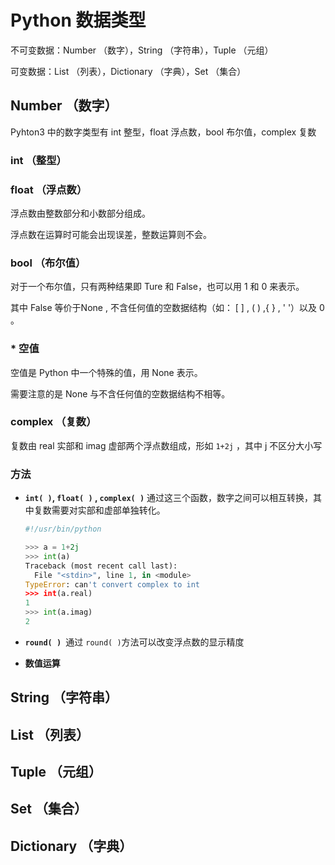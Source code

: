 # Python 数据类型

不可变数据：Number （数字），String （字符串），Tuple （元组）

可变数据：List （列表），Dictionary （字典），Set （集合）

## Number （数字）

Pyhton3 中的数字类型有 int 整型，float 浮点数，bool 布尔值，complex 复数

### int  （整型）



### float （浮点数）

浮点数由整数部分和小数部分组成。

浮点数在运算时可能会出现误差，整数运算则不会。

### bool （布尔值）

对于一个布尔值，只有两种结果即 Ture 和 False，也可以用 1 和 0 来表示。

其中 False 等价于None , 不含任何值的空数据结构（如： [ ] , ( ) ,{ } , ' '）以及 0 。

### * 空值

空值是 Python 中一个特殊的值，用 None 表示。

需要注意的是 None 与不含任何值的空数据结构不相等。

### complex （复数）

复数由 real 实部和 imag 虚部两个浮点数组成，形如  `1+2j` ，其中 j 不区分大小写

### 方法

* <b>`int( )`, `float( )` , `complex( )`</b> 通过这三个函数，数字之间可以相互转换，其中复数需要对实部和虚部单独转化。

  ```python
  #!/usr/bin/python
  
  >>> a = 1+2j
  >>> int(a)
  Traceback (most recent call last):
    File "<stdin>", line 1, in <module>
  TypeError: can't convert complex to int
  >>> int(a.real)
  1
  >>> int(a.imag)
  2
  ```

* <b> `round( )` </b> 通过 `round( )`方法可以改变浮点数的显示精度

  

* <b>数值运算</b>

  

## String （字符串）



## List （列表）



## Tuple （元组）



## Set （集合）



## Dictionary （字典）





